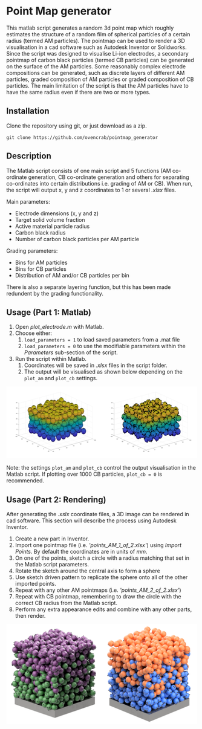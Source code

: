 # Point Map generator

This matlab script generates a random 3d point map which roughly estimates the structure of a random film of spherical particles of a certain radius (termed AM particles). The pointmap can be used to render a 3D visualisation in a cad software such as Autodesk Inventor or Solidworks. Since the script was designed to visualise Li-ion electrodes, a secondary pointmap of carbon black particles (termed CB particles) can be generated on the surface of the AM particles. Some reasonably complex electrode compositions can be generated, such as discrete layers of different AM particles, graded composition of AM particles or graded composition of CB particles. The main limitation of the script is that the AM particles have to have the same radius even if there are two or more types.

## Installation

Clone the repository using git, or just download as a zip.

~~~
git clone https://github.com/ovencrab/pointmap_generator
~~~

## Description

The Matlab script consists of one main script and 5 functions (AM co-ordinate generation, CB co-ordinate generation and others for separating co-ordinates into certain distributions i.e. grading of AM or CB). ​When run, the script will output x, y and z coordinates to 1 or several *.xlsx* files.

Main parameters:​
- Electrode dimensions (x, y and z)​
- Target solid volume fraction​
- Active material particle radius​
- Carbon black radius
- Number of carbon black particles per AM particle​

Grading parameters:​
- Bins for AM​ particles
- Bins for CB​ particles
- Distribution of AM and/or CB particles per bin​

There is also a separate layering function, but this has been made redundent by the grading functionality.

## Usage (Part 1: Matlab)

1. Open *plot_electrode.m* with Matlab.
2. Choose either:
   1. `load_parameters = 1` to load saved parameters from a .mat file
   2. `load_parameters = 0` to use the modifiable parameters within the *Parameters* sub-section of the script.
3. Run the script within Matlab.
   1. Coordinates will be saved in *.xlsx* files in the script folder.
   2. The output will be visualised as shown below depending on the `plot_am` and `plot_cb` settings.

![point_maps_matlab](/assets/point_maps_matlab.png)

Note: the settings `plot_am` and `plot_cb` control the output visualisation in the Matlab script. If plotting over 1000 CB particles, `plot_cb = 0` is recommended.

## Usage (Part 2: Rendering)

After generating the *.xslx* coordinate files, a 3D image can be rendered in cad software. This section will describe the process using Autodesk Inventor.

1. Create a new part in Inventor.
2. Import one pointmap file (i.e. *'points_AM_1_of_2.xlsx'*) using *Import Points*. By default the coordinates are in units of *mm*.
3. On one of the points, sketch a circle with a radius matching that set in the Matlab script parameters.
4. Rotate the sketch around the central axis to form a sphere
5. Use sketch driven pattern to replicate the sphere onto all of the other imported points.
6. Repeat with any other AM pointmaps (i.e. *'points_AM_2_of_2.xlsx'*)
7. Repeat with CB pointmap, remembering to draw the circle with the correct CB radius from the Matlab script.
8. Perform any extra appearance edits and combine with any other parts, then render.

![graded_AM_and_CB](assets\graded_AM_and_CB.png)